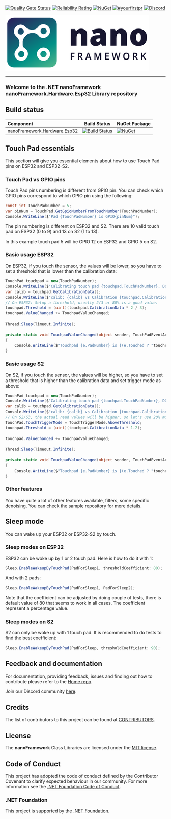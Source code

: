 [![Quality Gate Status](https://sonarcloud.io/api/project_badges/measure?project=nanoframework_lib-nanoFramework.Hardware.Esp32&metric=alert_status)](https://sonarcloud.io/dashboard?id=nanoframework_lib-nanoFramework.Hardware.Esp32) [![Reliability Rating](https://sonarcloud.io/api/project_badges/measure?project=nanoframework_lib-nanoFramework.Hardware.Esp32&metric=reliability_rating)](https://sonarcloud.io/dashboard?id=nanoframework_lib-nanoFramework.Hardware.Esp32) [![NuGet](https://img.shields.io/nuget/dt/nanoFramework.Hardware.Esp32.svg?label=NuGet&style=flat&logo=nuget)]() [![#yourfirstpr](https://img.shields.io/badge/first--timers--only-friendly-blue.svg)](https://github.com/nanoframework/Home/blob/main/CONTRIBUTING.md) [![Discord](https://img.shields.io/discord/478725473862549535.svg?logo=discord&logoColor=white&label=Discord&color=7289DA)](https://discord.gg/gCyBu8T)

![nanoFramework logo](https://raw.githubusercontent.com/nanoframework/Home/main/resources/logo/nanoFramework-repo-logo.png)

-----

### Welcome to the .NET **nanoFramework** nanoFramework.Hardware.Esp32 Library repository

## Build status

| Component | Build Status | NuGet Package |
|:-|---|---|
| nanoFramework.Hardware.Esp32 | [![Build Status](https://dev.azure.com/nanoframework/nanoFramework.Hardware.Esp32/_apis/build/status/nanoFramework.Hardware.Esp32?repoName=nanoframework%2FnanoFramework.Hardware.Esp32&branchName=main)](https://dev.azure.com/nanoframework/nanoFramework.Hardware.Esp32/_build/latest?definitionId=11&repoName=nanoframework%2FnanoFramework.Hardware.Esp32&branchName=main) | [![NuGet](https://img.shields.io/nuget/v/nanoFramework.Hardware.Esp32.svg?label=NuGet&style=flat&logo=nuget)](https://www.nuget.org/packages/nanoFramework.Hardware.Esp32/)  |

## Touch Pad essentials

This section will give you essential elements about how to use Touch Pad pins on ESP32 and ESP32-S2.

### Touch Pad vs GPIO pins

Touch Pad pins numbering is different from GPIO pin. You can check which GPIO pins correspond to which GPIO pin using the following:

```csharp
const int TouchPadNumber = 5;
var pinNum = TouchPad.GetGpioNumberFromTouchNumber(TouchPadNumber);
Console.WriteLine($"Pad {TouchPadNumber} is GPIO{pinNum}");
```

The pin numbering is different on ESP32 and S2. There are 10 valid touch pad on ESP32 (0 to 9) and 13 on S2 (1 to 13).

In this example touch pad 5 will be GPIO 12 on ESP32 and GPIO 5 on S2.

### Basic usage ESP32

On ESP32, if you touch the sensor, the values will be lower, so you have to set a threshold that is lower than the calibration data:

```csharp
TouchPad touchpad = new(TouchPadNumber);
Console.WriteLine($"Calibrating touch pad {touchpad.TouchPadNumber}, DO NOT TOUCH it during the process.");
var calib = touchpad.GetCalibrationData();
Console.WriteLine($"calib: {calib} vs Calibration {touchpad.CalibrationData}");
// On ESP32: Setup a threshold, usually 2/3 or 80% is a good value.
touchpad.Threshold = (uint)(touchpad.CalibrationData * 2 / 3);
touchpad.ValueChanged += TouchpadValueChanged;

Thread.Sleep(Timeout.Infinite);

private static void TouchpadValueChanged(object sender, TouchPadEventArgs e)
{
    Console.WriteLine($"Touchpad {e.PadNumber} is {(e.Touched ? "touched" : "not touched")}");
}
```

### Basic usage S2

On S2, if you touch the sensor, the values will be higher, so you have to set a threshold that is higher than the calibration data and set trigger mode as above:

```csharp
TouchPad touchpad = new(TouchPadNumber);
Console.WriteLine($"Calibrating touch pad {touchpad.TouchPadNumber}, DO NOT TOUCH it during the process.");
var calib = touchpad.GetCalibrationData();
Console.WriteLine($"calib: {calib} vs Calibration {touchpad.CalibrationData}");
// On S2/S3, the actual read values will be higher, so let's use 20% more
TouchPad.TouchTriggerMode = TouchTriggerMode.AboveThreshold;
touchpad.Threshold = (uint)(touchpad.CalibrationData * 1.2);

touchpad.ValueChanged += TouchpadValueChanged;

Thread.Sleep(Timeout.Infinite);

private static void TouchpadValueChanged(object sender, TouchPadEventArgs e)
{
    Console.WriteLine($"Touchpad {e.PadNumber} is {(e.Touched ? "touched" : "not touched")}");
}
```

### Other features

You have quite a lot of other features available, filters, some specific denoising. You can check the sample repository for more details.

## Sleep mode

You can wake up your ESP32 or ESP32-S2 by touch.

### Sleep modes on ESP32

ESP32 can be woke up by 1 or 2 touch pad. Here is how to do it with 1:

```csharp
Sleep.EnableWakeupByTouchPad(PadForSleep1, thresholdCoefficient: 80);
```

And with 2 pads:

```csharp
Sleep.EnableWakeupByTouchPad(PadForSleep1, PadForSleep2);
```

Note that the coefficient can be adjusted by doing couple of tests, there is default value of 80 that seems to work in all cases. The coefficient represent a percentage value.

### Sleep modes on S2

S2 can only be woke up with 1 touch pad. It is recommended to do tests to find the best coefficient:

```csharp
Sleep.EnableWakeupByTouchPad(PadForSleep, thresholdCoefficient: 90);
```

## Feedback and documentation

For documentation, providing feedback, issues and finding out how to contribute please refer to the [Home repo](https://github.com/nanoframework/Home).

Join our Discord community [here](https://discord.gg/gCyBu8T).

## Credits

The list of contributors to this project can be found at [CONTRIBUTORS](https://github.com/nanoframework/Home/blob/main/CONTRIBUTORS.md).

## License

The **nanoFramework** Class Libraries are licensed under the [MIT license](LICENSE.md).

## Code of Conduct

This project has adopted the code of conduct defined by the Contributor Covenant to clarify expected behaviour in our community.
For more information see the [.NET Foundation Code of Conduct](https://dotnetfoundation.org/code-of-conduct).

### .NET Foundation

This project is supported by the [.NET Foundation](https://dotnetfoundation.org).
